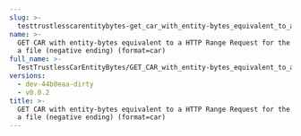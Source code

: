```yaml
---
slug: >-
  testtrustlesscarentitybytes-get_car_with_entity-bytes_equivalent_to_a_http_range_request_for_the_middle_of_a_file_(negative_ending)_(format-car)
name: >-
  GET CAR with entity-bytes equivalent to a HTTP Range Request for the middle of
  a file (negative ending) (format=car)
full_name: >-
  TestTrustlessCarEntityBytes/GET_CAR_with_entity-bytes_equivalent_to_a_HTTP_Range_Request_for_the_middle_of_a_file_(negative_ending)_(format=car)
versions:
  - dev-44b0eaa-dirty
  - v0.0.2
title: >-
  GET CAR with entity-bytes equivalent to a HTTP Range Request for the middle of
  a file (negative ending) (format=car)
---
```


